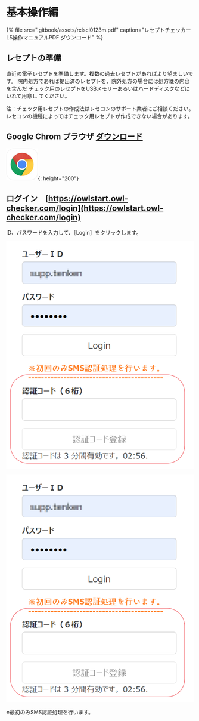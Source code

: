 # 基本操作編

{% file src=".gitbook/assets/rclscl0123m.pdf" caption="レセプトチェッカーLS操作マニュアルPDF ダウンロード" %}

## レセプトの準備

直近の電子レセプトを準備します。複数の過去レセプトがあればより望ましいです。 院内処方であれば提出済のレセプトを、院外処方の場合には処方箋の内容を含んだ チェック用のレセプトをUSBメモリーあるいはハードディスクなどにいれて用意し てください。

注：チェック用レセプトの作成法はレセコンのサポート業者にご相談ください。 レセコンの機種によってはチェック用レセプトが作成できない場合があります。

## Google Chrom ブラウザ   [ダウンロード](https://www.google.co.jp/chrome/?brand=FDKM&gclid=Cj0KCQjwrsGCBhD1ARIsALILBYr0Moo0gPVqjheS9amL9joYxGxDtFBIwvu4vhcHOzXMZCSC0bZjH-AaAmjkEALw_wcB&gclsrc=aw.ds)

![Google Chrome ](.gitbook/assets/chrome.png){: height="200"}

## ログイン　[https://owlstart.owl-checker.com/login](https://owlstart.owl-checker.com/login)

ID、パスワードを入力して、［Login］をクリックします。

![](.gitbook/assets/login.png)

![](.gitbook/assets/login.png)

※最初のみSMS認証処理を行います。

